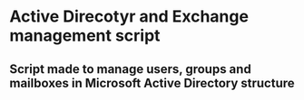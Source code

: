 # Active Direcotyr and Exchange management script
## Script made to manage users, groups and mailboxes in Microsoft Active Directory structure
